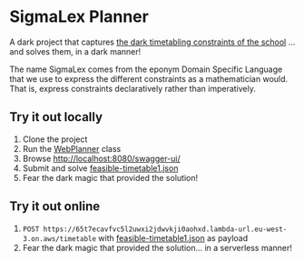 # SigmaLex Planner

A dark project that
captures [the dark timetabling constraints of the school](https://github.com/hei-school/sigma-lex/tree/main/src/main/java/school/hei/planner/constraint/sub)
... and solves them, in a dark manner!

The name SigmaLex comes from the eponym Domain Specific Language that we use
to express the different constraints as a mathematician would.
That is, express constraints declaratively rather than imperatively.

## Try it out locally

1. Clone the project
2. Run
   the [WebPlanner](https://github.com/hei-school/hei-planner/blob/main/src/main/java/school/hei/planner/web/WebPlanner.java)
   class
3. Browse [http://localhost:8080/swagger-ui/](http://localhost:8080/swagger-ui/)
4. Submit and solve [feasible-timetable1.json](feasible-timetable1.json)
5. Fear the dark magic that provided the solution!

## Try it out online

1. `POST https://65t7ecavfvc5l2uwxi2jdwvkji0aohxd.lambda-url.eu-west-3.on.aws/timetable` with [feasible-timetable1.json](feasible-timetable1.json) as payload
2. Fear the dark magic that provided the solution... in a serverless manner!
